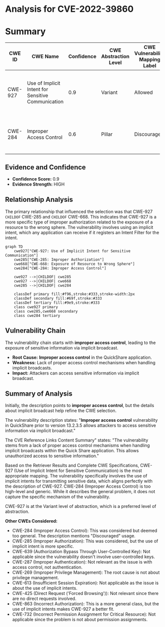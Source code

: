 # Analysis for CVE-2022-39860

# Summary
| CWE ID | CWE Name | Confidence | CWE Abstraction Level | CWE Vulnerability Mapping Label | CWE-Vulnerability Mapping Notes |
|---|---|---|---|---|---|
| CWE-927 | Use of Implicit Intent for Sensitive Communication | 0.9 | Variant | Allowed | Primary CWE: Addresses the specific mechanism of the vulnerability. |
| CWE-284 | Improper Access Control | 0.6 | Pillar | Discouraged | Secondary Candidate: A high-level description of the problem. |

## Evidence and Confidence

*   **Confidence Score:** 0.9
*   **Evidence Strength:** HIGH

## Relationship Analysis
The primary relationship that influenced the selection was that CWE-927 `CHILDOF` CWE-285 and `CHILDOF` CWE-668. This indicates that CWE-927 is a more specific type of improper authorization related to the exposure of a resource to the wrong sphere. The vulnerability involves using an implicit intent, which any application can receive if it registers an Intent Filter for the intent.

```mermaid
graph TD
    cwe927["CWE-927: Use of Implicit Intent for Sensitive Communication"]
    cwe285["CWE-285: Improper Authorization"]
    cwe668["CWE-668: Exposure of Resource to Wrong Sphere"]
    cwe284["CWE-284: Improper Access Control"]

    cwe927 -->|CHILDOF| cwe285
    cwe927 -->|CHILDOF| cwe668
    cwe285 -->|CHILDOF| cwe284

    classDef primary fill:#f96,stroke:#333,stroke-width:2px
    classDef secondary fill:#69f,stroke:#333
    classDef tertiary fill:#9e9,stroke:#333
    class cwe927 primary
    class cwe285,cwe668 secondary
    class cwe284 tertiary
```

## Vulnerability Chain
The vulnerability chain starts with **improper access control**, leading to the exposure of sensitive information via implicit broadcast.
  - **Root Cause:** **Improper access control** in the QuickShare application.
  - **Weakness:** Lack of proper access control mechanisms when handling implicit broadcasts.
  - **Impact:** Attackers can access sensitive information via implicit broadcast.

## Summary of Analysis
Initially, the description points to **improper access control**, but the details about implicit broadcast help refine the CWE selection.

The vulnerability description states: "**Improper access control** vulnerability in QuickShare prior to version 13.2.3.5 allows attackers to access sensitive information via implicit broadcast."

The CVE Reference Links Content Summary" states: "The vulnerability stems from a lack of proper access control mechanisms when handling implicit broadcasts within the Quick Share application. This allows unauthorized access to sensitive information."

Based on the Retriever Results and Complete CWE Specifications, CWE-927 (Use of Implicit Intent for Sensitive Communication) is the most appropriate mapping. The vulnerability specifically involves the use of implicit intents for transmitting sensitive data, which aligns perfectly with the description of CWE-927. CWE-284 (Improper Access Control) is too high-level and generic. While it describes the general problem, it does not capture the specific mechanism of the vulnerability.

CWE-927 is at the Variant level of abstraction, which is a preferred level of abstraction.

**Other CWEs Considered:**

*   CWE-284 (Improper Access Control): This was considered but deemed too general. The description mentions "Discouraged" usage.
*   CWE-285 (Improper Authorization): This was considered, but the use of implicit intent is more specific.
*   CWE-639 (Authorization Bypass Through User-Controlled Key): Not applicable since the vulnerability doesn't involve user-controlled keys.
*   CWE-287 (Improper Authentication): Not relevant as the issue is with access control, not authentication.
*   CWE-269 (Improper Privilege Management): The root cause is not about privilege management.
*   CWE-613 (Insufficient Session Expiration): Not applicable as the issue is about the use of implicit intents.
*   CWE-425 (Direct Request ('Forced Browsing')): Not relevant since there are no direct requests involved.
*   CWE-863 (Incorrect Authorization): This is a more general class, but the use of implicit intents makes CWE-927 a better fit.
*   CWE-732 (Incorrect Permission Assignment for Critical Resource): Not applicable since the problem is not about permission assignments.
